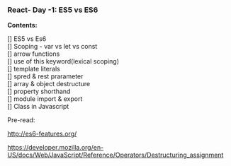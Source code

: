 ### React- Day -1: ES5 vs ES6

**Contents:**

[] ES5 vs Es6  
[] Scoping - var vs let vs const  
[] arrow functions  
[] use of this keyword(lexical scoping)  
[] template literals  
[] spred & rest prarameter  
[] array & object destructure  
[] property shorthand  
[] module import & export  
[] Class in Javascript

Pre-read:

http://es6-features.org/

https://developer.mozilla.org/en-US/docs/Web/JavaScript/Reference/Operators/Destructuring_assignment
